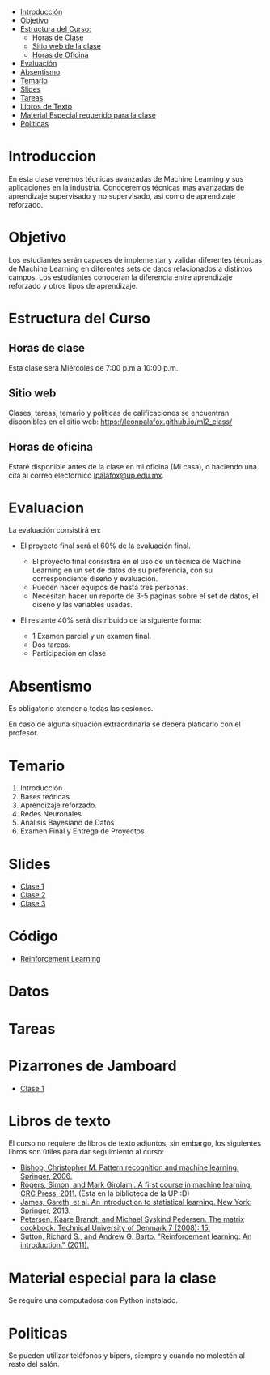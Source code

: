 

- [Introducción](#introduccion)
- [Objetivo](#objetivo)
- [Estructura del Curso:](#estrctura-del-curso)
  - [Horas de Clase](#horas-de-clase)
  - [Sitio web de la clase](#sitio-web)
  - [Horas de Oficina](#horas-de-oficina)
- [Evaluación](#evaluacion)
- [Absentismo](#absentismo)
- [Temario](#temario)
- [Slides](#slides)
- [Tareas](#tareas)
- [Libros de Texto](#libros-de-texto)
- [Material Especial requerido para la clase](#material-especial-para-clase)
- [Políticas](#politicas)


# Introduccion

En esta clase veremos técnicas avanzadas de Machine Learning y sus aplicaciones en la industria. Conoceremos técnicas mas avanzadas de aprendizaje supervisado y no supervisado, asi como de aprendizaje reforzado.

# Objetivo

Los estudiantes serán capaces de implementar y validar diferentes técnicas de Machine Learning en diferentes sets de datos relacionados a distintos campos. Los estudiantes conoceran la diferencia entre aprendizaje reforzado y otros tipos de aprendizaje.

# Estructura del Curso

## Horas de clase

Esta clase será Miércoles de 7:00 p.m a 10:00 p.m.

## Sitio web

Clases, tareas, temario y políticas de calificaciones se encuentran disponibles en el sitio web: https://leonpalafox.github.io/ml2_class/

## Horas de oficina

Estaré disponible antes de la clase en mi oficina (Mi casa), o haciendo una cita al correo electornico lpalafox@up.edu.mx.

# Evaluacion

La evaluación consistirá en:

- El proyecto final será el 60% de la evaluación final.
    - El proyecto final consistira en el uso de un técnica de Machine Learning en un set de datos de su preferencia, con su correspondiente diseño y evaluación.
  - Pueden hacer equipos de hasta tres personas.
  - Necesitan hacer un reporte de 3-5 paginas sobre el set de datos, el diseño y las variables usadas.

- El restante 40% será distribuido de la siguiente forma:
  - 1 Examen parcial y un examen final. 
  - Dos tareas.
  - Participación en clase


# Absentismo
Es obligatorio atender a todas las sesiones.

En caso de alguna situación extraordinaria se deberá platicarlo con el profesor.

# Temario

1. Introducción
2. Bases teóricas
3. Aprendizaje reforzado.
4. Redes Neuronales
5. Análisis Bayesiano de Datos
6. Examen Final y Entrega de Proyectos


# Slides

- [Clase 1](https://github.com/leonpalafox/ml2_class/blob/master/Slides/UPML22020_1.pptx)
- [Clase 2](https://github.com/leonpalafox/ml2_class/blob/master/Slides/UPML22020_2.pptx)
- [Clase 3](https://github.com/leonpalafox/ml2_class/blob/master/Slides/UPML22020_3.pptx)


# Código

- [Reinforcement Learning](https://colab.research.google.com/drive/1UqXDKrEKhRX8qRh0Q0k8_UWUvXsSTrJ8)

# Datos




# Tareas


# Pizarrones de Jamboard

- [Clase 1](https://jamboard.google.com/d/1R0VUOH8WcOBT1Ys6tJG5hcZR8aYiPOZ9kDh2eTlZQVs/viewer)

# Libros de texto

El curso no requiere de libros de texto adjuntos, sin embargo, los siguientes libros son útiles para dar seguimiento al curso:

- [Bishop, Christopher M. Pattern recognition and machine learning. Springer, 2006.](https://www.microsoft.com/en-us/research/people/cmbishop/prml-book/)
- [Rogers, Simon, and Mark Girolami. A first course in machine learning. CRC Press, 2011.](http://www.dcs.gla.ac.uk/~srogers/firstcourseml/) (Esta en la biblioteca de la UP :D)
- [James, Gareth, et al. An introduction to statistical learning. New York: Springer, 2013.](http://www-bcf.usc.edu/~gareth/ISL/)
- [Petersen, Kaare Brandt, and Michael Syskind Pedersen. The matrix cookbook. Technical University of Denmark 7 (2008): 15.](https://www.math.uwaterloo.ca/~hwolkowi/matrixcookbook.pdf)
- [Sutton, Richard S., and Andrew G. Barto. "Reinforcement learning: An introduction." (2011).](http://incompleteideas.net/book/the-book-2nd.html)


# Material especial para la clase

Se require una computadora con Python instalado.

# Politicas

Se pueden utilizar teléfonos y bipers, siempre y cuando no molestén al resto del salón.





